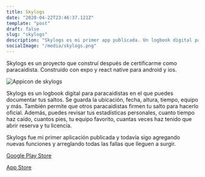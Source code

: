 ```yaml
---
title: Skylogs
date: "2020-04-22T23:46:37.121Z"
template: "post"
draft: false
slug: "skylogs"
description: "Skylogs es mi primer app publicada. Un logbook digital para paracaidistas."
socialImage: "/media/skylogs.png"
---
```


Skylogs es un proyecto que construí después de certificarme como paracaidista. Construido con expo y react native para android y ios.

![Appicon de skylogs](/media/skylogs.png)

Skylogs es un logbook digital para paracaidistas en el que puedes documentar tus saltos. Se guarda la ubicación, fecha, altura, tiempo, equipo y más. También permite que otros paracaidistas firmen tu salto para hacerlo oficial. Además, puedes revisar tus estadísticas personales, cuanto tiempo haz caído, cuantos pies, tu equipo favorito, cuantas veces haz tenido que abrir reserva y tu licencia. 

Skylogs fue mi primer aplicación publicada y todavía sigo agregando nuevas funciones y arreglando todas las fallas que lleguen a surgir. 

[Google Play Store](#)

[App Store](#)